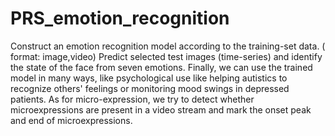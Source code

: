 # PRS_emotion_recognition
Construct an emotion recognition model according to the training-set data. ( format: image,video) Predict selected test images (time-series) and identify the state of the face from seven emotions. Finally, we can use the trained model in many ways, like psychological use like helping autistics to recognize others' feelings or monitoring mood swings in depressed patients. As for micro-expression, we try to detect whether microexpressions are present in a video stream and mark the onset peak and end of microexpressions.

